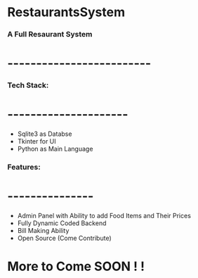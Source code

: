 # RestaurantsSystem

### A Full Resaurant System
# -------------------------

### Tech Stack:
# ---------------------
* Sqlite3 as Databse
* Tkinter for UI 
* Python as Main Language

### Features:
# ---------------
* Admin Panel with Ability to add Food Items and Their Prices
* Fully Dynamic Coded Backend 
* Bill Making Ability
* Open Source (Come Contribute)

# More to Come SOON ! !
